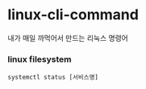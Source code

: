 # linux-cli-command
내가 매일 까먹어서 만드는 리눅스 명령어
### linux filesystem
```centos
systemctl status [서비스명]
```
